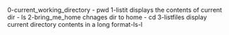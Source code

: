 0-current_working_directory - pwd
1-listit displays the contents of current dir - ls
2-bring_me_home chnages dir to home - cd
3-listfiles display current directory contents in a long format-ls-l
